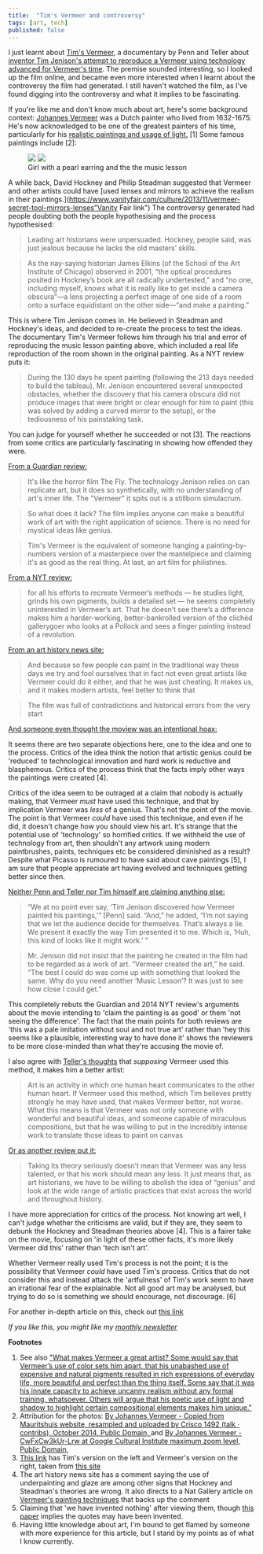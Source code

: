 ```yaml
---
title:  "Tim's Vermeer and controversy"  
tags: [art, tech]
published: false
---
```


I just learnt about [Tim's Vermeer](https://sonyclassics.com/timsvermeer/ "website"), a documentary by Penn and Teller about [inventor Tim Jenison's attempt to reproduce a Vermeer using technology advanced for Vermeer's time](https://en.wikipedia.org/wiki/Tim%27s_Vermeer "wiki link"). The premise sounded interesting, so I looked up the film online, and became even more interested when I learnt about the controversy the film had generated. I still haven't watched the film, as I've found digging into the controversy and what it implies to be fascinating. 

If you're like me and don't know much about art, here's some background context: [Johannes Vermeer](https://en.wikipedia.org/wiki/Johannes_Vermeer "wiki") was a Dutch painter who lived from 1632-1675. He's now acknowledged to be one of the greatest painters of his time, particularly for his [realistic paintings and usage of light.](https://www.artble.com/artists/johannes_vermeer/more_information/style_and_technique "vermeer style") \[1\] Some famous paintings include \[2\]:

<figure class="half">
    <a href="/assets/images/vermeer-pearl.jpg"><img src="/assets/images/vermeer-pearl.jpg"></a>
    <a href="/assets/images/vermeer-music.jpg"><img src="/assets/images/vermeer-music.jpg"></a>
    <figcaption>Girl with a pearl earring and the the music lesson</figcaption>
</figure>

A while back, David Hockney and Philip Steadman suggested that Vermeer and other artists could have [used lenses and mirrors to achieve the realism in their paintings.](https://www.vanityfair.com/culture/2013/11/vermeer-secret-tool-mirrors-lenses"Vanity Fair link") The controversy generated had people doubting both the people hypothesising and the process hypothesised:

> Leading art historians were unpersuaded. Hockney, people said, was just jealous because he lacks the old masters’ skills.

> As the nay-saying historian James Elkins (of the School of the Art Institute of Chicago) observed in 2001, “the optical procedures posited in Hockney’s book are all radically undertested,” and “no one, including myself, knows what it is really like to get inside a camera obscura”—a lens projecting a perfect image of one side of a room onto a surface equidistant on the other side—“and make a painting.” 

This is where Tim Jenison comes in. He believed in Steadman and Hockney's ideas, and decided to re-create the process to test the ideas. The documentary Tim's Vermeer follows him through his trial and error of reproducing the music lesson painting above, which included a real life reproduction of the room shown in the original painting. As a NYT review puts it:

> During the 130 days he spent painting (following the 213 days needed to build the tableau), Mr. Jenison encountered several unexpected obstacles, whether the discovery that his camera obscura did not produce images that were bright or clear enough for him to paint (this was solved by adding a curved mirror to the setup), or the tediousness of his painstaking task.

You can judge for yourself whether he succeeded or not \[3\]. The reactions from some critics are particularly fascinating in showing how offended they were.

[From a Guardian review:](https://www.theguardian.com/artanddesign/jonathanjonesblog/2014/jan/28/tims-vermeer-fails "guardian")

> It's like the horror film The Fly. The technology Jenison relies on can replicate art, but it does so synthetically, with no understanding of art's inner life. The "Vermeer" it spits out is a stillborn simulacrum.

> So what does it lack? The film implies anyone can make a beautiful work of art with the right application of science. There is no need for mystical ideas like genius.

> Tim's Vermeer is the equivalent of someone hanging a painting-by-numbers version of a masterpiece over the mantelpiece and claiming it's as good as the real thing. At last, an art film for philistines.

[From a NYT review:](https://www.nytimes.com/2014/01/31/movies/tims-vermeer-chronicles-an-attempt-to-make-one.html "NYT")

> for all his efforts to recreate Vermeer’s methods — he studies light, grinds his own pigments, builds a detailed set — he seems completely uninterested in Vermeer’s art. That he doesn’t see there’s a difference makes him a harder-working, better-bankrolled version of the clichéd gallerygoer who looks at a Pollock and sees a finger painting instead of a revolution.

[From an art history news site:](https://www.arthistorynews.com/articles/2614_Tims_notVermeer "AHN")

> And because so few people can paint in the traditional way these days we try and fool ourselves that in fact not even great artists like Vermeer could do it either, and that he was just cheating. It makes us, and it makes modern artists, feel better to think that

> The film was full of contradictions and historical errors from the very start

[And someone even thought the moview was an intentional hoax:](https://digitopoly.org/2014/06/15/10-reasons-to-doubt-tims-vermeer/ "10 reasons to doubt")

It seems there are two separate objections here, one to the idea and one to the process. Critics of the idea think the notion that artistic genius could be 'reduced' to technological innovation and hard work is reductive and blasphemous. Critics of the process think that the facts imply other ways the paintings were created \[4\].  

Critics of the idea seem to be outraged at a claim that nobody is actually making, that Vermeer *must* have used this technique, and that by implication Vermeer was *less* of a genius. That's not the point of the movie. The point is that Vermeer *could* have used this technique, and even if he did, it doesn't change how you should view his art. It's strange that the potential use of 'technology' so horrified critics. If we withheld the use of technology from art, then shouldn't any artwork using modern paintbrushes, paints, techniques etc be considered diminished as a result? Despite what Picasso is rumoured to have said about cave paintings \[5\], I am sure that people appreciate art having evolved and techniques getting better since then.

[Neither Penn and Teller nor Tim himself are claiming anything else:](https://www.nytimes.com/2013/12/01/movies/tim-jenison-an-inventor-paints-the-music-lesson.html "NYT article")

> “We at no point ever say, ‘Tim Jenison discovered how Vermeer painted his paintings,’” \[Penn\] said. “And,” he added, “I’m not saying that we let the audience decide for themselves. That’s always a lie. We present it exactly the way Tim presented it to me. Which is, ‘Huh, this kind of looks like it might work.’ ”

> Mr. Jenison did not insist that the painting he created in the film had to be regarded as a work of art. “Vermeer created the art,” he said. “The best I could do was come up with something that looked the same. Why do you need another ‘Music Lesson’? It was just to see how close I could get.”

This completely rebuts the Guardian and 2014 NYT review's arguments about the movie intending to 'claim the painting is as good' or them 'not seeing the difference'. The fact that the main points for both reviews are 'this was a pale imitation without soul and not true art' rather than 'hey this seems like a plausible, interesting way to have done it' shows the reviewers to be more close-minded than what they're accusing the movie of.

I also agree with [Teller's thoughts](https://www.npr.org/2013/12/02/248190117/teller-breaks-his-silence-to-talk-tims-vermeer "teller") that *supposing* Vermeer used this method, it makes him a better artist:

> Art is an activity in which one human heart communicates to the other human heart. If Vermeer used this method, which Tim believes pretty strongly he may have used, that makes Vermeer better, not worse. What this means is that Vermeer was not only someone with wonderful and beautiful ideas, and someone capable of miraculous compositions, but that he was willing to put in the incredibly intense work to translate those ideas to paint on canvas

[Or as another review put it:](http://www.howtotalkaboutarthistory.com/reader-questions/tims-vermeer-artistic-genius/ "how to talk")

> Taking its theory seriously doesn’t mean that Vermeer was any less talented, or that his work should mean any less. It just means that, as art historians, we have to be willing to abolish the idea of “genius” and look at the wide range of artistic practices that exist across the world and throughout history.

I have more appreciation for critics of the process. Not knowing art well, I can't judge whether the criticisms are valid, but if they are, they seem to debunk the Hockney and Steadman theories above \[4\]. This is a fairer take on the movie, focusing on 'in light of these other facts, it's more likely Vermeer did this' rather than 'tech isn't art'. 

Whether Vermeer really used Tim's process is not the point; it is the possibility that Vermeer *could* have used Tim's process. Critics that do not consider this and instead attack the 'artfulness' of Tim's work seem to have an irrational fear of the explainable. Not all good art may be analysed, but trying to do so is something we should encourage, not discourage. \[6\]

For another in-depth article on this, check out [this link](http://www.davidbordwell.net/blog/2014/02/03/i-am-a-camera-sometimes-tims-vermeer/ "david bordwell")

*If you like this, you might like my [monthly newsletter](https://avoidboringpeople.substack.com/ "ABP")*

**Footnotes** 
1. See also ["What makes Vermeer a great artist? Some would say that Vermeer’s use of color sets him apart, that his unabashed use of expensive and natural pigments resulted in rich expressions of everyday life, more beautiful and perfect than the thing itself. Some say that it was his innate capacity to achieve uncanny realism without any formal training, whatsoever. Others will argue that his poetic use of light and shadow to highlight certain compositional elements makes him unique."](https://www.santafe.edu/events/painting-and-optics-17th-century-discussion-and-sc "santa fe vermeer")
2. Attribution for the photos: [By Johannes Vermeer - Copied from Mauritshuis website, resampled and uploaded by Crisco 1492 (talk · contribs), October 2014, Public Domain, ](https://commons.wikimedia.org/w/index.php?curid=36351343) and [By Johannes Vermeer - CwFxCw3kUr-Lrw at Google Cultural Institute maximum zoom level, Public Domain, ](https://commons.wikimedia.org/w/index.php?curid=22127311)
3. [This link](http://www.howtotalkaboutarthistory.com/wp-content/uploads/2016/11/vermeer-big.png "comps") has Tim's version on the left and Vermeer's version on the right, taken from [this site](http://www.howtotalkaboutarthistory.com/reader-questions/tims-vermeer-artistic-genius/ "vermeer review")
4. The art history news site has a comment saying the use of underpainting and glaze are among other signs that Hockney and Steadman's theories are wrong. It also directs to a Nat Gallery article on [Vermeer's painting techniques](https://www.nationalgallery.org.uk/paintings/research/meaning-of-making/vermeer-and-technique/paint-application "Nat Gallery") that backs up the comment
5. Claiming that 'we have invented nothing' after viewing them, though [this paper](http://www.euskomedia.org/PDFAnlt/munibe/aa/200503217223.pdf "quote source") implies the quotes may have been invented.
6. Having little knowledge about art, I'm bound to get flamed by someone with more experience for this article, but I stand by my points as of what I know currently. 
